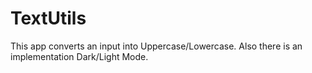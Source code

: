 # TextUtils
This app converts an input into Uppercase/Lowercase.
Also there is an implementation Dark/Light Mode.

